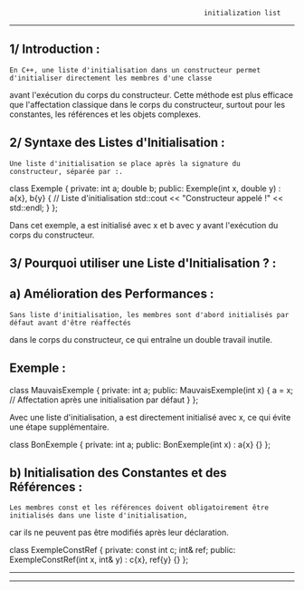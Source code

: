                                                     initialization list
***************************************************************************************************************************

1/ Introduction :
-----------------

    En C++, une liste d'initialisation dans un constructeur permet d'initialiser directement les membres d'une classe 
avant l'exécution du corps du constructeur. Cette méthode est plus efficace que l'affectation classique 
dans le corps du constructeur, surtout pour les constantes, les références et les objets complexes.

2/ Syntaxe des Listes d'Initialisation :
----------------------------------------

    Une liste d'initialisation se place après la signature du constructeur, séparée par :.

class Exemple 
{
private:
    int a;
    double b;
public:
    Exemple(int x, double y) : a{x}, b{y} { // Liste d'initialisation
        std::cout << "Constructeur appelé !" << std::endl;
    }
};

Dans cet exemple, a est initialisé avec x et b avec y avant l'exécution du corps du constructeur.

3/ Pourquoi utiliser une Liste d'Initialisation ? :
---------------------------------------------------

a) Amélioration des Performances :
----------------------------------

    Sans liste d'initialisation, les membres sont d'abord initialisés par défaut avant d'être réaffectés 
dans le corps du constructeur, ce qui entraîne un double travail inutile.

Exemple :
---------

class MauvaisExemple 
{
private:
    int a;
public:
    MauvaisExemple(int x) {
        a = x; // Affectation après une initialisation par défaut
    }
};

Avec une liste d'initialisation, a est directement initialisé avec x, ce qui évite une étape supplémentaire.

class BonExemple 
{
private:
    int a;
public:
    BonExemple(int x) : a{x} {}
};

b) Initialisation des Constantes et des Références :
----------------------------------------------------

    Les membres const et les références doivent obligatoirement être initialisés dans une liste d'initialisation, 
car ils ne peuvent pas être modifiés après leur déclaration.

class ExempleConstRef 
{
private:
    const int c;
    int& ref;
public:
    ExempleConstRef(int x, int& y) : c{x}, ref{y} {}
};

**************************************************************************************************************************











































*************************************************************************************************************************
